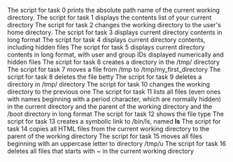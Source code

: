 The script for task 0 prints the absolute path name of the current working directory.
The script for task 1 displays the contents list of your current directory
The script for task 2 changes the working directory to the user's home directory.
The script for task 3 displays current directory contents in long format
The script for task 4 displays current directory contents, including hidden files
The script for task 5 displays current directory contents in long format, with user and group IDs displayed numerically and hidden files
The script for task 6 creates a directory in the /tmp/ directory
The script for task 7 moves a file from /tmp to /tmp/my_first_directory
The script for task 8 deletes the file betty 
The script for task 9 deletes a directory in /tmp/ directory
The script for task 10 changes the working directory to the previous one
The script for task 11  lists all files (even ones with names beginning with a period character, which are normally hidden) in the current directory and the parent of the working directory and the /boot directory in long format
The script for task 12 shows the file type
The script for task 13 creates a symbolic link to /bin/ls, named __ls__
The script for task 14 copies all HTML files from the current working directory to the parent of the working directory
The script for task 15 moves all files beginning with an uppercase letter to directory /tmp/u
The script for task 16 deletes all files that starts with ~ in the current working directory
